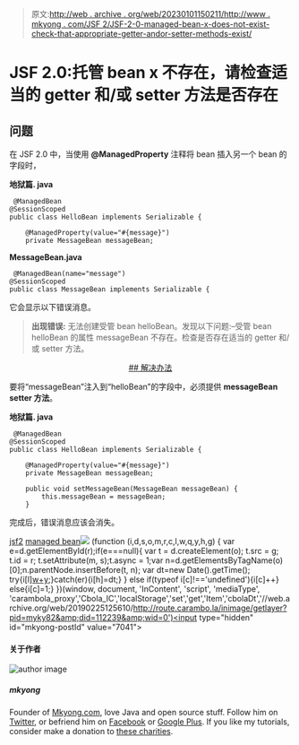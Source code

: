 > 原文:[http://web . archive . org/web/20230101150211/http://www . mkyong . com/JSF 2/JSF-2-0-managed-bean-x-does-not-exist-check-that-appropriate-getter-andor-setter-methods-exist/](http://web.archive.org/web/20230101150211/http://www.mkyong.com/jsf2/jsf-2-0-managed-bean-x-does-not-exist-check-that-appropriate-getter-andor-setter-methods-exist/)

# JSF 2.0:托管 bean x 不存在，请检查适当的 getter 和/或 setter 方法是否存在

## 问题

在 JSF 2.0 中，当使用 **@ManagedProperty** 注释将 bean 插入另一个 bean 的字段时，

**地狱篇. java**

```
 @ManagedBean
@SessionScoped
public class HelloBean implements Serializable {

	@ManagedProperty(value="#{message}")
	private MessageBean messageBean; 
```

**MessageBean.java**

```
 @ManagedBean(name="message")
@SessionScoped
public class MessageBean implements Serializable { 
```

它会显示以下错误消息。

> **出现错误:**
> 无法创建受管 bean helloBean。发现以下问题:–受管 bean helloBean 的属性 messageBean 不存在。检查是否存在适当的 getter 和/或 setter 方法。

 <ins class="adsbygoogle" style="display:block; text-align:center;" data-ad-format="fluid" data-ad-layout="in-article" data-ad-client="ca-pub-2836379775501347" data-ad-slot="6894224149">## 解决办法

要将“messageBean”注入到“helloBean”的字段中，必须提供 **messageBean setter 方法**。

**地狱篇. java**

```
 @ManagedBean
@SessionScoped
public class HelloBean implements Serializable {

	@ManagedProperty(value="#{message}")
	private MessageBean messageBean;

	public void setMessageBean(MessageBean messageBean) {
		this.messageBean = messageBean;
	} 
```

完成后，错误消息应该会消失。

[jsf2](http://web.archive.org/web/20190225125610/http://www.mkyong.com/tag/jsf2/) [managed bean](http://web.archive.org/web/20190225125610/http://www.mkyong.com/tag/managed-bean/)</ins>![](../Images/fac1b6259fe10a382721f63cf6842948.png) (function (i,d,s,o,m,r,c,l,w,q,y,h,g) { var e=d.getElementById(r);if(e===null){ var t = d.createElement(o); t.src = g; t.id = r; t.setAttribute(m, s);t.async = 1;var n=d.getElementsByTagName(o)[0];n.parentNode.insertBefore(t, n); var dt=new Date().getTime(); try{i[l][w+y](h,i[l][q+y](h)+'&amp;'+dt);}catch(er){i[h]=dt;} } else if(typeof i[c]!=='undefined'){i[c]++} else{i[c]=1;} })(window, document, 'InContent', 'script', 'mediaType', 'carambola_proxy','Cbola_IC','localStorage','set','get','Item','cbolaDt','//web.archive.org/web/20190225125610/http://route.carambo.la/inimage/getlayer?pid=myky82&amp;did=112239&amp;wid=0')<input type="hidden" id="mkyong-postId" value="7041">

#### 关于作者

![author image](../Images/74c33b2e112ec63c6d37613dca36caa2.png)

##### mkyong

Founder of [Mkyong.com](http://web.archive.org/web/20190225125610/http://mkyong.com/), love Java and open source stuff. Follow him on [Twitter](http://web.archive.org/web/20190225125610/https://twitter.com/mkyong), or befriend him on [Facebook](http://web.archive.org/web/20190225125610/http://www.facebook.com/java.tutorial) or [Google Plus](http://web.archive.org/web/20190225125610/https://plus.google.com/110948163568945735692?rel=author). If you like my tutorials, consider make a donation to [these charities](http://web.archive.org/web/20190225125610/http://www.mkyong.com/blog/donate-to-charity/).